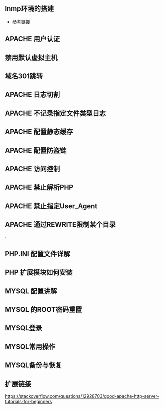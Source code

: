 ## lnmp环境的搭建
* [参考链接](http://www.apelearn.com/study_v2/chapter17.html)

## APACHE 用户认证

## 禁用默认虚拟主机

## 域名301跳转

## APACHE 日志切割

## APACHE 不记录指定文件类型日志

## APACHE 配置静态缓存

## APACHE 配置防盗链

## APACHE 访问控制

## APACHE 禁止解析PHP

## APACHE 禁止指定User_Agent

## APACHE 通过REWRITE限制某个目录
·
## PHP.INI 配置文件详解

## PHP 扩展模块如何安装

## MYSQL 配置讲解

## MYSQL 的ROOT密码重置

## MYSQL登录

## MYSQL常用操作

## MYSQL备份与恢复

## 扩展链接
https://stackoverflow.com/questions/12928703/good-apache-http-server-tutorials-for-beginners